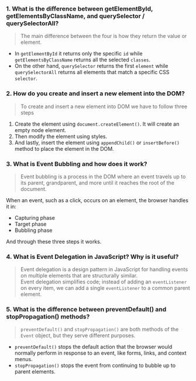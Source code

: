 ### 1. What is the difference between getElementById, getElementsByClassName, and querySelector / querySelectorAll?

> The main difference between the four is how they return the value or element.

- In `getElementById` it returns only the specific `id` while `getElementsByClassName` returns all the selected `classes`. 
- On the other hand, `querySelector` returns the first `element` while `querySelectorAll` returns all elements that match a specific CSS `selector`.

### 2. How do you create and insert a new element into the DOM?

> To create and insert a new element into DOM we have to follow three steps

1. Create the element using `document.createElement()`. It will create an empty node element.
2. Then modify the element using styles.
3. And lastly, insert the element using `appendChild()` or `insertBefore()` method to place the element in the DOM.

### 3. What is Event Bubbling and how does it work?

> Event bubbling is a process in the DOM where an event travels up to its parent, grandparent, and more until it reaches the root of the document.

When an event, such as a click, occurs on an element, the browser handles it in:  
- Capturing phase  
- Target phase  
- Bubbling phase  

And through these three steps it works.  

### 4. What is Event Delegation in JavaScript? Why is it useful?

> Event delegation is a design pattern in JavaScript for handling events on multiple elements that are structurally similar.  
Event delegation simplifies code; instead of adding an `eventListener` on every item, we can add a single `eventListener` to a common parent element.

### 5. What is the difference between preventDefault() and stopPropagation() methods?

> `preventDefault()` and `stopPropagation()` are both methods of the `Event` object, but they serve different purposes.

- `preventDefault()` stops the default action that the browser would normally perform in response to an event, like forms, links, and context menus.  
- `stopPropagation()` stops the event from continuing to bubble up to parent elements.
